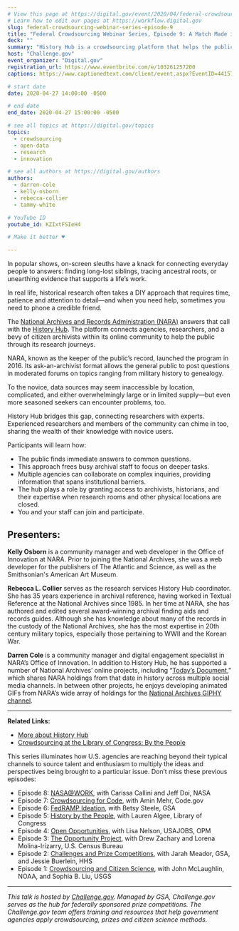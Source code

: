 ```yaml
---
# View this page at https://digital.gov/event/2020/04/federal-crowdsourcing-webinar-series-episode-9
# Learn how to edit our pages at https://workflow.digital.gov
slug: federal-crowdsourcing-webinar-series-episode-9
title: "Federal Crowdsourcing Webinar Series, Episode 9: A Match Made in History "
deck: ""
summary: "History Hub is a crowdsourcing platform that helps the public find historical records. "
host: "Challenge.gov"
event_organizer: "Digital.gov"
registration_url: https://www.eventbrite.com/e/103261257200
captions: https://www.captionedtext.com/client/event.aspx?EventID=4415777&CustomerID=321

# start date
date: 2020-04-27 14:00:00 -0500

# end date
end_date: 2020-04-27 15:00:00 -0500

# see all topics at https://digital.gov/topics
topics: 
  - crowdsourcing
  - open-data
  - research
  - innovation

# see all authors at https://digital.gov/authors
authors: 
  - darren-cole
  - kelly-osborn
  - rebecca-collier
  - tammy-white

# YouTube ID
youtube_id: KZIxtFSIeH4

# Make it better ♥

---
```


In popular shows, on-screen sleuths have a knack for connecting everyday people to answers: finding long-lost siblings, tracing ancestral roots, or unearthing evidence that supports a life’s work.

In real life, historical research often takes a DIY approach that requires time, patience and attention to detail—and when you need help, sometimes you need to phone a credible friend.

The [National Archives and Records Administration (NARA)](https://www.archives.gov/) answers that call with the [History Hub](https://historyhub.history.gov/). The platform connects agencies, researchers, and a bevy of citizen archivists within its online community to help the public through its research journeys.

NARA, known as the keeper of the public’s record, launched the program in 2016. Its ask-an-archivist format allows the general public to post questions in moderated forums on topics ranging from military history to genealogy.

To the novice, data sources may seem inaccessible by location, complicated, and either overwhelmingly large or in limited supply—but even more seasoned seekers can encounter problems, too.

History Hub bridges this gap, connecting researchers with experts. Experienced researchers and members of the community can chime in too, sharing the wealth of their knowledge with novice users.

Participants will learn how:

 - The public finds immediate answers to common questions.
 - This approach frees busy archival staff to focus on deeper tasks.
 - Multiple agencies can collaborate on complex inquiries, providing information that spans institutional barriers.
 - The hub plays a role by granting access to archivists, historians, and their expertise when research rooms and other physical locations are closed.
 - You and your staff can join and participate.
 
## Presenters:

**Kelly Osborn** is a community manager and web developer in the Office of Innovation at NARA. Prior to joining the National Archives, she was a web developer for the publishers of The Atlantic and Science, as well as the Smithsonian's American Art Museum.

**Rebecca L. Collier** serves as the research services History Hub coordinator. She has 35 years experience in archival reference, having worked in Textual Reference at the National Archives since 1985. In her time at NARA, she has authored and edited several award-winning archival finding aids and records guides. Although she has knowledge about many of the records in the custody of the National Archives, she has the most expertise in 20th century military topics, especially those pertaining to WWII and the Korean War.

**Darren Cole** is a community manager and digital engagement specialist in NARA’s Office of Innovation. In addition to History Hub, he has supported a number of National Archives’ online projects, including “[Today’s Document](https://todaysdocument.tumblr.com/),” which shares NARA holdings from that date in history across multiple social media channels. In between other projects, he enjoys developing animated GIFs from NARA’s wide array of holdings for the [National Archives GIPHY channel](https://giphy.com/usnationalarchives).

---

**Related Links:**

 - [More about History Hub](https://historyhub.history.gov/)
 - [Crowdsourcing at the Library of Congress: By the People](https://digital.gov/event/2019/08/13/federal-crowdsourcing-webinar-series-episode-5-by-the-people/)
 
 This series illuminates how U.S. agencies are reaching beyond their typical channels to source talent and enthusiasm to multiply the ideas and perspectives being brought to a particular issue. Don’t miss these previous episodes:

- Episode 8: [NASA@WORK](https://digital.gov/event/2020/03/10/federal-crowdsourcing-webinar-series-episode-8/), with Carissa Callini and Jeff Doi, NASA
- Episode 7: [Crowdsourcing for Code](https://digital.gov/event/2020/02/11/federal-crowdsourcing-webinar-series-episode-7/), with Amin Mehr, Code.gov
- Episode 6: [FedRAMP Ideation](https://www.youtube.com/watch?v=bx1ANQtHNQY), with Betsy Steele, GSA
- Episode 5: [History by the People](https://digital.gov/event/2019/08/13/federal-crowdsourcing-webinar-series-episode-5-by-the-people/), with Lauren Algee, Library of Congress
- Episode 4: [Open Opportunities](https://digital.gov/event/2019/07/09/federal-crowdsourcing-webinar-series-episode-4-open-opportunities/), with Lisa Nelson, USAJOBS, OPM
- Episode 3: [The Opportunity Project](https://digital.gov/event/2019/06/11/federal-crowdsourcing-webinar-series-episode-3-opportunity-project/), with Drew Zachary and Lorena Molina-Irizarry, U.S. Census Bureau
- Episode 2: [Challenges and Prize Competitions](https://digital.gov/event/2019/05/14/federal-crowdsourcing-webinar-series-episode-2-challengegov/), with Jarah Meador, GSA, and Jessie Buerlein, HHS
- Episode 1: [Crowdsourcing and Citizen Science](https://digital.gov/event/2019/04/09/federal-crowdsourcing-mobilize-citizen-scientists/), with John McLaughlin, NOAA, and Sophia B. Liu, USGS

---

*This talk is hosted by [Challenge.gov](http://www.challenge.gov). Managed by GSA, Challenge.gov serves as the hub for federally sponsored prize competitions. The Challenge.gov team offers training and resources that help government agencies apply crowdsourcing, prizes and citizen science methods.*
